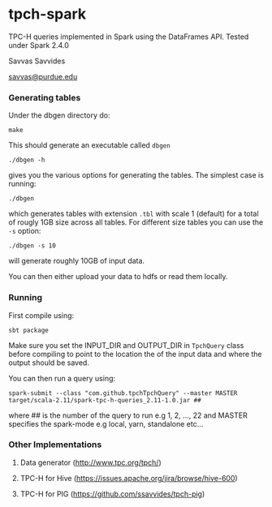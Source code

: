# tpch-spark

TPC-H queries implemented in Spark using the DataFrames API.
Tested under Spark 2.4.0

Savvas Savvides

savvas@purdue.edu


### Generating tables

Under the dbgen directory do:
```
make
```

This should generate an executable called `dbgen`
```
./dbgen -h
```

gives you the various options for generating the tables. The simplest case is running:
```
./dbgen
```
which generates tables with extension `.tbl` with scale 1 (default) for a total of rougly 1GB size across all tables. For different size tables you can use the `-s` option:
```
./dbgen -s 10
```
will generate roughly 10GB of input data.

You can then either upload your data to hdfs or read them locally.

### Running

First compile using:

```
sbt package
```

Make sure you set the INPUT_DIR and OUTPUT_DIR in `TpchQuery` class before compiling to point to the
location the of the input data and where the output should be saved.

You can then run a query using:

```
spark-submit --class "com.github.tpchTpchQuery" --master MASTER target/scala-2.11/spark-tpc-h-queries_2.11-1.0.jar ##
```

where ## is the number of the query to run e.g 1, 2, ..., 22
and MASTER specifies the spark-mode e.g local, yarn, standalone etc...



### Other Implementations

1. Data generator (http://www.tpc.org/tpch/)

2. TPC-H for Hive (https://issues.apache.org/jira/browse/hive-600)

3. TPC-H for PIG (https://github.com/ssavvides/tpch-pig)
